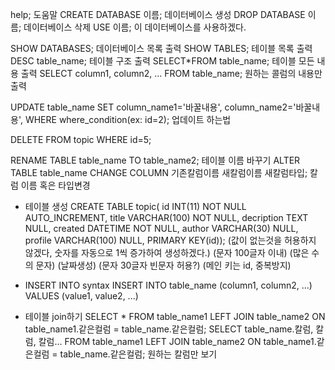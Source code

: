 help; 도움말
CREATE DATABASE 이름; 데이터베이스 생성
DROP DATABASE 이름; 데이터베이스 삭제
USE 이름; 이 데이터베이스를 사용하겠다.

SHOW DATABASES; 데이터베이스 목록 출력
SHOW TABLES; 테이블 목록 출력
DESC table_name; 테이블 구조 출력
SELECT*FROM table_name; 테이블 모든 내용 출력
SELECT column1, column2, ... FROM table_name; 원하는 콜럼의 내용만 출력

UPDATE table_name SET column_name1='바꿀내용', column_name2='바꿀내용', WHERE where_condition(ex: id=2); 업데이트 하는법

DELETE FROM topic WHERE id=5;

RENAME TABLE table_name TO table_name2; 테이블 이름 바꾸기
ALTER TABLE table_name CHANGE COLUMN 기존칼럼이름 새칼럼이름 새칼럼타입;  칼럼 이름 혹은 타입변경


- 테이블 생성
CREATE TABLE topic(
    id INT(11) NOT NULL AUTO_INCREMENT,
    title VARCHAR(100) NOT NULL,
    decription TEXT NULL,
    created DATETIME NOT NULL,
    author VARCHAR(30) NULL,
    profile VARCHAR(100) NULL,
    PRIMARY KEY(id));
(값이 없는것을 허용하지 않겠다, 숫자를 자동으로 1씩 증가하여 생성하겠다.)
(문자 100글자 이내)
(많은 수의 문자)
(날짜생성)
(문자 30글자 빈문자 허용?)
(메인 키는 id, 중복방지)

- INSERT INTO syntax
INSERT INTO table_name (column1, column2, ...)
VALUES (value1, value2, ...)

- 테이블 join하기 
SELECT * FROM table_name1 LEFT JOIN table_name2 ON table_name1.같은컬럼 = table_name.같은컬럼;
SELECT table_name.칼럼, 칼럼, 칼럼... FROM table_name1 LEFT JOIN table_name2 ON table_name1.같은컬럼 = table_name.같은컬럼; 원하는 칼럼만 보기
